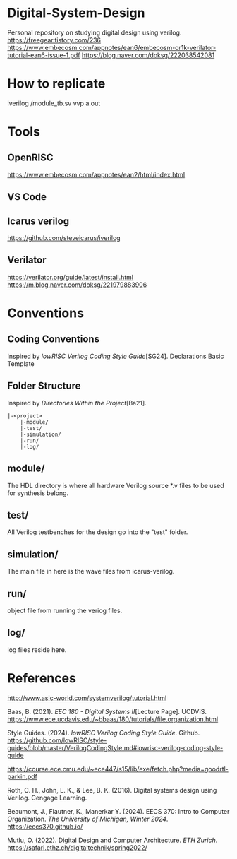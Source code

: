 # Digital-System-Design

Personal repository on studying digital design using verilog.
https://freegear.tistory.com/236
https://www.embecosm.com/appnotes/ean6/embecosm-or1k-verilator-tutorial-ean6-issue-1.pdf
https://blog.naver.com/doksg/222038542081

# How to replicate

iverilog <project>/module_tb.sv
vvp a.out

# Tools

## OpenRISC
https://www.embecosm.com/appnotes/ean2/html/index.html

## VS Code

## Icarus verilog

https://github.com/steveicarus/iverilog

## Verilator

https://verilator.org/guide/latest/install.html
https://m.blog.naver.com/doksg/221979883906

# Conventions

## Coding Conventions

Inspired by _lowRISC Verilog Coding Style Guide_[SG24].
Declarations
Basic Template

## Folder Structure

Inspired by _Directories Within the Project_[Ba21].

```
|-<project>
    |-module/
    |-test/
    |-simulation/
    |-run/
    |-log/
```

## module/

The HDL directory is where all hardware Verilog source \*.v files to be used for synthesis belong.

## test/

All Verilog testbenches for the design go into the "test" folder.

## simulation/

The main file in here is the wave files from icarus-verilog.

## run/

object file from running the veriog files.

## log/

log files reside here.

# References

http://www.asic-world.com/systemverilog/tutorial.html

Baas, B. (2021). _EEC 180 - Digital Systems II_[Lecture Page]. UCDVIS. https://www.ece.ucdavis.edu/~bbaas/180/tutorials/file.organization.html

Style Guides. (2024). _lowRISC Verilog Coding Style Guide_. Github. https://github.com/lowRISC/style-guides/blob/master/VerilogCodingStyle.md#lowrisc-verilog-coding-style-guide

https://course.ece.cmu.edu/~ece447/s15/lib/exe/fetch.php?media=goodrtl-parkin.pdf

Roth, C. H., John, L. K., & Lee, B. K. (2016). Digital systems design using Verilog. Cengage Learning.

Beaumont, J., Flautner, K., Manerkar Y. (2024). EECS 370: Intro to Computer Organization. _The University of Michigan, Winter 2024_. https://eecs370.github.io/

Mutlu, O. (2022). Digital Design and Computer Architecture. _ETH Zurich_. https://safari.ethz.ch/digitaltechnik/spring2022/
